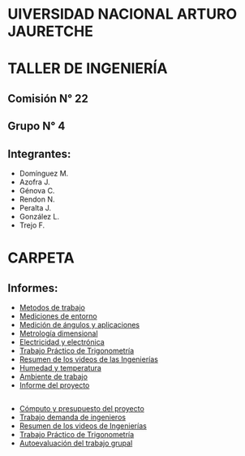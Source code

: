 # UIVERSIDAD NACIONAL ARTURO JAURETCHE
# TALLER DE INGENIERÍA
## Comisión N° 22
## Grupo N° 4
## Integrantes:
- Domínguez M.
- Azofra J.
- Génova C.
- Rendon N.
- Peralta J.
- González L.
- Trejo F.
# CARPETA
## Informes: 
- [Metodos de trabajo](Informes/Metodos-de-trabajo.pdf)
- [Mediciones de entorno](Informes/Mediciones-de-entorno.pdf)
- [Medición de ángulos y aplicaciones](Informes/Meidición-de-ángulos-y-aplicaciones.pdf)
- [Metrología dimensional](Informes/Metrologia-dimensional.pdf)
- [Electricidad y electrónica](Informes/Electricidad-y-electrónica.pdf)
- [Trabajo Práctico de Trigonometría](Trabajo-Práctico-de-Trigonometría.pdf)
- [Resumen de los videos de las Ingenierías](Resumen-videos-Ingenierías.pdf)
- [Humedad y temperatura](Informes/Humedad-y-temperatura.pdf)
- [Ambiente de trabajo](Informes/Ambiente-de-trabajo.pdf)
- [Informe del proyecto](Proyecto-Informe.pdf)
##
- [Cómputo y presupuesto del proyecto](Informes/Cómputo-y-presupuesto.xlsx)
- [Trabajo demanda de ingenieros](Demanda-de-ingenieros.pdf)
- [Resumen de los videos de Ingenierías](Resumen-videos-Ingenierías.pdf)
- [Trabajo Práctico de Trigonometría](Trabajo-Práctico-de-Trigonometría.pdf)
- [Autoevaluación del trabajo grupal](Autoevaluación-del-trabajo-grupal.pdf)
